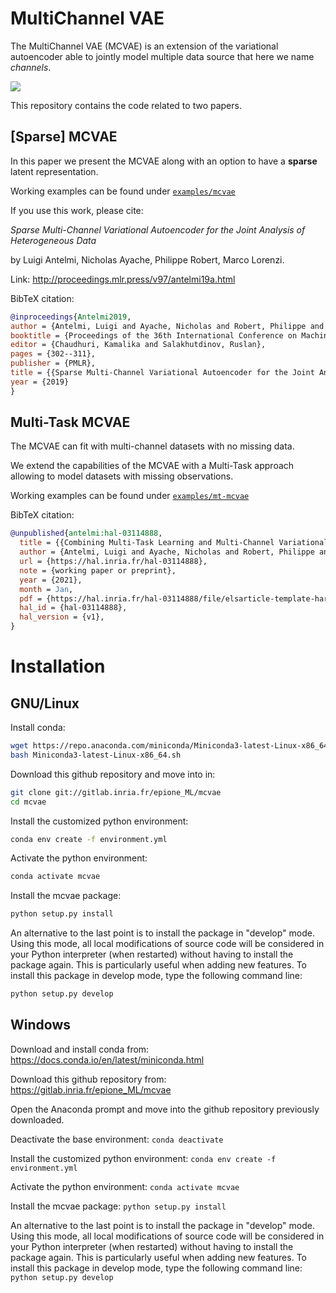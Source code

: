 # MultiChannel VAE

The MultiChannel VAE (MCVAE) is an extension of the variational autoencoder able to jointly model multiple data source that here we name *channels*.

<img src=".fig/mcvae.svg">

This repository contains the code related to two papers.

## [Sparse] MCVAE

In this paper we present the MCVAE along with an option to have a __sparse__ latent representation.

Working examples can be found under [`examples/mcvae`](https://github.com/ggbioing/mcvae/tree/master/examples/mcvae)

If you use this work, please cite:

*Sparse Multi-Channel Variational Autoencoder for the Joint Analysis of Heterogeneous Data*

by Luigi Antelmi, Nicholas Ayache, Philippe Robert, Marco Lorenzi.

Link: http://proceedings.mlr.press/v97/antelmi19a.html

BibTeX citation:
```bibtex
@inproceedings{Antelmi2019,
author = {Antelmi, Luigi and Ayache, Nicholas and Robert, Philippe and Lorenzi, Marco},
booktitle = {Proceedings of the 36th International Conference on Machine Learning},
editor = {Chaudhuri, Kamalika and Salakhutdinov, Ruslan},
pages = {302--311},
publisher = {PMLR},
title = {{Sparse Multi-Channel Variational Autoencoder for the Joint Analysis of Heterogeneous Data}}, 
year = {2019}
}
```

## Multi-Task MCVAE

The MCVAE can fit with multi-channel datasets with no missing data.

We extend the capabilities of the MCVAE with a Multi-Task approach
allowing to model datasets with missing observations.

Working examples can be found under [`examples/mt-mcvae`](https://github.com/ggbioing/mcvae/tree/master/examples/mt-mcvae)

BibTeX citation:
```bibtex
@unpublished{antelmi:hal-03114888,
  title = {{Combining Multi-Task Learning and Multi-Channel Variational Auto-Encoders to Exploit Datasets with Missing Observations -Application to Multi-Modal Neuroimaging Studies in Dementia}},
  author = {Antelmi, Luigi and Ayache, Nicholas and Robert, Philippe and Ribaldi, Federica and Garibotto, Valentina and Frisoni, Giovanni B and Lorenzi, Marco},
  url = {https://hal.inria.fr/hal-03114888},
  note = {working paper or preprint},
  year = {2021},
  month = Jan,
  pdf = {https://hal.inria.fr/hal-03114888/file/elsarticle-template-harv.pdf},
  hal_id = {hal-03114888},
  hal_version = {v1},
}
```

# Installation

## GNU/Linux
Install conda:
```bash
wget https://repo.anaconda.com/miniconda/Miniconda3-latest-Linux-x86_64.sh  
bash Miniconda3-latest-Linux-x86_64.sh
```

Download this github repository and move into in:
```bash
git clone git://gitlab.inria.fr/epione_ML/mcvae
cd mcvae
```

Install the customized python environment:
```bash
conda env create -f environment.yml
```

Activate the python environment:
```bash
conda activate mcvae
```

Install the mcvae package:
```bash
python setup.py install
```

An alternative to the last point is to install the package in "develop" mode.
Using this mode, all local modifications of source code will be considered in your Python interpreter (when restarted) without having to install the package again.
This is particularly useful when adding new features.
To install this package in develop mode, type the following command line:
```bash
python setup.py develop
```

## Windows
Download and install conda from: https://docs.conda.io/en/latest/miniconda.html

Download this github repository from: https://gitlab.inria.fr/epione_ML/mcvae

Open the Anaconda prompt and move into the github repository previously downloaded.

Deactivate the base environment:
`conda deactivate`

Install the customized python environment:
`conda env create -f environment.yml`

Activate the python environment:
`conda activate mcvae`

Install the mcvae package:
`python setup.py install`

An alternative to the last point is to install the package in "develop" mode.
Using this mode, all local modifications of source code will be considered in your Python interpreter (when restarted) without having to install the package again.
This is particularly useful when adding new features.
To install this package in develop mode, type the following command line:
`python setup.py develop`
